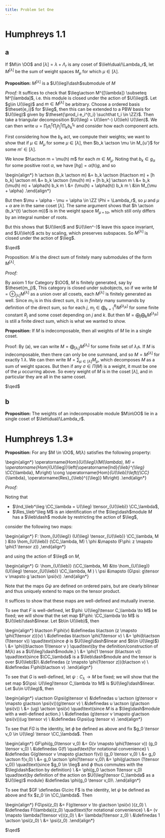 ```yaml
---
title: Problem Set One
---
```


# Humphreys 1.1

## a

If $M\in \OO$ and $[\lambda] = \lambda + \Lambda_r$ is any coset of $\lieh\dual/\Lambda_r$, let $M^{[\lambda]}$ be the sum of weight spaces $M_\mu$ for which $\mu \in [\lambda]$.

**Proposition:**
$M^{[\lambda]}$ is a $U(\lieg)\dash$submodule of $M$ 

*Proof:*
It suffices to check that $\lieg\actson M^{[\lambda]} \subseteq M^[\lambda]$, i.e. this module is closed under the action of $U(\lieg)$.
Let $g\in U(\lieg)$ and $m\in M^{[\lambda]}$ be arbitrary.
Choose a ordered basis $\theset{e_i}$ for $\lieg$, then this can be extended to a PBW basis for $U(\lieg)$ given by $\theset{\prod_i e_i^{t_i} \suchthat t_i \in \ZZ}$.
Then take a triangular decomposition $U(\lieg) = U(\lien^-) U(\lieh) U(\lien)$.
We can then write $u = \prod_i a_i^{t_i} \prod_j h_j^{t_j} \prod_k b_k ^{t_k}$ and consider how each component acts.

First considering how the $b_k$ act, we compute their weights; we want to show that if $\mu \in M_\mu$ for some $\mu \in [\lambda]$, then $b_k \actson \mu \in M_{u'}$ for some $m'\in [\lambda]$.

We know $h\actson m = \mu(h) m$ for each $m\in M_\mu$.
Noting that $b_k \in g_\alpha$ for some positive root $\alpha$, we have $[h g] = \alpha(h) g$, and so

\begin{align*}
h \actson (b_k \actson m) 
&= b_k \actson (h\actson m) + [h b_k] \actson m\\
&= b_k \actson (\mu(h) m) + [h b_k] \actson m \\
&= b_k (\mu(h) m) +  \alpha(h) b_k m \\
&= (\mu(h) + \alpha(h)) b_k m \\
&\in M_{\mu + \alpha}
.\end{align*}


But then $\mu + \alpha - \mu = \alpha \in \ZZ \Phi = \Lambda_r$, so $\mu$ and $\mu + \alpha$ are in the same coset $[\lambda]$.
The same argument shows that $h \actson (b_k^{t} \actson m))$ is in the weight space $M_{\mu + t\alpha}$, which still only differs by an integral number of roots.

But this shows that $U(\lien)$ and $U(\lien^-)$ leave this space invariant, and $U(\lieh)$ acts by scaling, which preserves subspaces.
So $M^{[\lambda]}$ is closed under the action of $\lieg$.

$\qed$


Proposition:
$M$ is the direct sum of finitely many submodules of the form $M^{[\lambda]}$.

*Proof:*

By axiom 1 for Category $\OO$, $M$ is finitely generated, say by $\theset{m_j}$, 
This category is closed under subobjects, so if we write $M = \oplus_{[\lambda]} M^{[\lambda]}$ as a union over all cosets, each $M^{[\lambda]}$ is finitely generated as well.
Since $m_1$ is in this direct sum, it is in *finitely* many summands by definition of the direct sum, so for each $j$, $m_j \in \bigoplus_{k=1}^{R_{j}} M^[\lambda_{jk}]$ for some finite constant $R_{j}$ and some coset depending on $j$ and $k$.
But then $M = \bigoplus_j \bigoplus_k M^{[\lambda_{jk}]}$ is still a finite direct sum, which is what we wanted to show.

**Proposition:**
If $M$ is indecomposable, then all weights of $M$ lie in a single coset.


Proof:
By (a), we can write $M = \bigoplus_{[\lambda_i]} M^[\lambda_i]$ for some finite set of $\lambda_i$s.
If $M$ is indecomposable, then there can only be one summand, and so $M = M^[\lambda]$ for exactly 1 $\lambda$.
We can then write $M = \sum_{\mu \in [\lambda]} M_\mu$, which decomposes $M$ as a sum of weight spaces.
But then if any $\sigma \in \Pi(M)$ is a weight, it must be one of the $\mu$ occurring above.
So every weight of $M$ is in the coset $[\lambda]$, and in particular they are all in the same coset.

$\qed$

## b

**Proposition:**
The weights of an indecomposable module $M\in\OO$ lie in a single coset of $\lieh\dual/\Lambda_r$.


# Humphreys 1.3*

**Proposition:**
For any $M \in \OO$, $M(\lambda)$ satisfies the following property: 

\begin{align*}
\operatorname{Hom}_{U(\lieg)}(M(\lambda), M)
= \operatorname{Hom}_{U(\lieg)}\left(\operatorname{Ind}_{\lieb}^{\lieg} \CC_{\lambda}, M\right) 
\cong \operatorname{Hom}_{U(\lieb)}\left({\CC}_{\lambda}, \operatorname{Res}_{\lieb}^{{\lieg}} M\right)
.\end{align*}


*Proof:*

Noting that 

- $\Ind_\lieb^\lieg \CC_\lambda = U(\lieg) \tensor_{U(\lieb)} \CC_\lambda$,
- $\Res_\lieb^\lieg M$ is an identification of the $\lieg\dash$module $M$ has a $\lieb\dash$ module by restricting the action of $\lieg$,

consider the following two maps:

\begin{align*}
F: \hom_{U(\lieg)} (U(\lieg) \tensor_{U(\lieb)} \CC_\lambda, M ) &\to \hom_{U(\lieb)} (\CC_\lambda, M) \\
\phi &\mapsto (F\phi: z \mapsto \phi(1 \tensor z))
,\end{align*}

and using the action of $\lieg$ on $M$, 

\begin{align*}
G: \hom_{U(\lieb)} (\CC_\lambda, M) &\to \hom_{U(\lieg)} (U(\lieg) \tensor_{U(\lieb)} \CC_\lambda, M ) \\
\psi &\mapsto (G\psi: g\tensor v \mapsto g \actson \psi(v))
.\end{align*}

Note that the maps $G\psi$ are defined on ordered pairs, but are clearly bilinear and thus uniquely extend to maps on the tensor product.

It suffices to show that these maps are well-defined and mutually inverse.

To see that $F$ is well-defined, let $\phi: U(\lieg)\tensor C_\lambda \to M$ be fixed; we will show that the set map $F\phi: \CC_\lambda \to M$ is $U(\lieb)\dash$linear.
Let $b\in U(\lieb)$, then 

\begin{align*}
b\actson F\phi(v) 
&\definedas b\actson (z \mapsto \phi(1\tensor z))(v) \\
&\definedas b\actson \phi(1\tensor v) \\
&= \phi(b\actson (1\tensor v)) \quad\text{since $\phi$ is $U(\lieg)\dash$linear and $b\in U(\lieg)$} \\
&= \phi((b\actson 1)\tensor v ) \quad\text{by the definition/construction of $M(\lambda)$ as a $U(\lieg)\dash$module.} \\
&= \phi(1 \tensor (b\actson v)) \quad\text{since $\CC_\lambda$ is a $\lieb\dash$module and the tensor is over $U(\lieb)$}\\
&\definedas (z \mapsto \phi(1\tensor z))(b\actson v) \\
&\definedas F\phi(b\actson v)
.\end{align*}


To see that $G$ is well-defined, let $\psi: C_\lambda \to M$ be fixed; we will show that the set map $G\psi: U(\lieg)\tensor C_\lambda \to M$ is $U(\lieg)\dash$linear.
Let $u\in U(\lieg)$, then

\begin{align*}
u\actson G\psi(g\tensor v)
&\definedas u \actson (g\tensor v \mapsto g\actson \psi(v))(g\tensor v) \\
&\definedas u \actson (g\actson \psi(v)) \\
&= (ug) \actson \psi(v) \quad\text{since $M$ is a $\lieg\dash$module with a well-defined action.} \\
&\definedas (g\tensor v \mapsto g\actson \psi(v))(ug \tensor v) \\
&\definedas G\psi(ug \tensor v)
.\end{align*}

To see that $FG$ is the identity, let $\phi$ be defined as above and fix $g_0 \tensor v_0 \in U(\lieg) \tensor \CC_\lambda$.
Then

\begin{align*}
GF\phi(g_0\tensor v_0)
&= G(v \mapsto \phi(1\tensor v)) (g_0 \tensor v_0) \\
&\definedas G(f) \quad\text{for notational convenience} \\
&\definedas G(g\tensor v \mapsto g\actson f(v)) (g_0 \tensor v_0) \\
&= g_0 \actson f(v_0) \\
&= g_0 \actson \phi(1\tensor v_0)\\ 
&= \phi(g\actson (1\tensor v_0)) \quad\text{since $g_0 \in \lieg$ and $\phi$ thus commutes with the $\lieg\dash$action by definition} \\ 
&= \phi(g_0 \actson 1\tensor v_0) \quad\text{by definition of the action on $U(\lieg)\tensor C_\lambda$ as a $U(\lieg)$ module}
&\definedas \phi(g_0 \tensor v_0)\\ 
.\end{align*}


To see that $GF \definedas G\circ F$ is the identity, let $\psi$ be defined as above and fix $z_0 \in \CC_\lambda$.
Then

\begin{align*}
FG\psi(z_0)
&= F(g\tensor v \to g\actson \psi(v) )(z_0) \\
&\definedas F(\lambda)(z_0) \quad\text{for notational convenience} \\
&= (v \mapsto \lambda(1\tensor v))(z_0) \\
&= \lambda(1\tensor z_0) \\
&\definedas 1 \actson \psi(z_0) \\
&= \psi(z_0)
.\end{align*}

$\qed$
